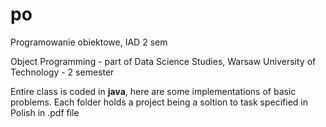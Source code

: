 # po
Programowanie obiektowe, IAD 2 sem

Object Programming - part of Data Science Studies, Warsaw University of Technology - 2 semester

Entire class is coded in <b>java</b>, here are some implementations of basic problems. Each folder holds a project being a soltion to task specified in Polish in .pdf file
